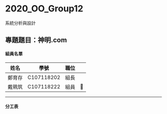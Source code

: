 # 2020_OO_Group12
系統分析與設計

## 專題題目：神明.com 
#### 組員名單
|姓名|學號|職位||
|:----:|:----:|:----:|:---:|
|鄭育存|C107118202|組長||
|戴珮筑|C107118222|組員|:new_moon_with_face:|

----

#### 分工表



